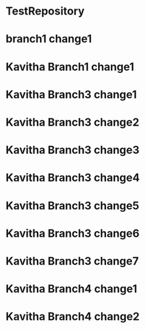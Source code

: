 # TestRepository

# branch1 change1
# Kavitha Branch1 change1
# Kavitha Branch3 change1
# Kavitha Branch3 change2
# Kavitha Branch3 change3
# Kavitha Branch3 change4
# Kavitha Branch3 change5
# Kavitha Branch3 change6
# Kavitha Branch3 change7
# Kavitha Branch4 change1
# Kavitha Branch4 change2
